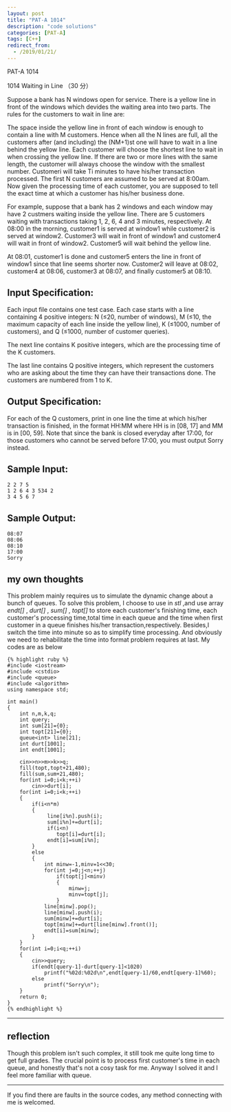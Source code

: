 ```yaml
---
layout: post
title: "PAT-A 1014"
description: "code solutions"
categories: [PAT-A]
tags: [C++]
redirect_from:
  - /2019/01/21/
---
```

PAT-A 1014

1014 Waiting in Line （30 分）

Suppose a bank has N windows open for service. There is a yellow line in front of the windows which devides the waiting area into two parts. The rules for the customers to wait in line are:

The space inside the yellow line in front of each window is enough to contain a line with M customers. Hence when all the N lines are full, all the customers after (and including) the (NM+1)st one will have to wait in a line behind the yellow line.
Each customer will choose the shortest line to wait in when crossing the yellow line. If there are two or more lines with the same length, the customer will always choose the window with the smallest number.
Customeri will take Ti minutes to have his/her transaction processed.
The first N customers are assumed to be served at 8:00am.
Now given the processing time of each customer, you are supposed to tell the exact time at which a customer has his/her business done.

For example, suppose that a bank has 2 windows and each window may have 2 custmers waiting inside the yellow line. There are 5 customers waiting with transactions taking 1, 2, 6, 4 and 3 minutes, respectively. At 08:00 in the morning, customer1 is served at window1 while customer2 is served at window2. Customer3 will wait in front of window1 and customer4 will wait in front of window2. Customer5 will wait behind the yellow line.

At 08:01, customer1 is done and customer5 enters the line in front of window1 since that line seems shorter now. Customer2 will leave at 08:02, customer4 at 08:06, customer3  at 08:07, and finally customer5 at 08:10.

## Input Specification:

Each input file contains one test case. Each case starts with a line containing 4 positive integers: N (≤20, number of windows), M (≤10, the maximum capacity of each line inside the yellow line), K (≤1000, number of customers), and Q (≤1000, number of customer queries).

The next line contains K positive integers, which are the processing time of the K customers.

The last line contains Q positive integers, which represent the customers who are asking about the time they can have their transactions done. The customers are numbered from 1 to K.
    
## Output Specification:

For each of the Q customers, print in one line the time at which his/her transaction is finished, in the format HH:MM where HH is in [08, 17] and MM is in [00, 59]. Note that since the bank is closed everyday after 17:00, for those customers who cannot be served before 17:00, you must output Sorry instead.

## Sample Input:

    2 2 7 5
    1 2 6 4 3 534 2
    3 4 5 6 7
    
## Sample Output:
    
    08:07
    08:06
    08:10
    17:00
    Sorry
    
## my own thoughts
 
This problem mainly requires us to simulate the dynamic change about a bunch of queues. To solve this problem, I choose to use <queue> in _stl_ ,and use array *endt[]* , *durt[]* , *sum[]* , *topt[]* to store each customer's finishing time, each customer's processing time,total time in each queue and the time when first customer in a queue finishes his/her transaction,respectively. Besides,I switch the time into minute so as to simplify time processing. And obviously we need to rehabilitate the time into format problem requires at last.
    My codes are as below
  
    {% highlight ruby %}
    #include <iostream>
    #include <cstdio>
    #include <queue>
    #include <algorithm>
    using namespace std;

    int main()
    {
        int n,m,k,q;
        int query;
        int sum[21]={0};
        int topt[21]={0};
        queue<int> line[21];
        int durt[1001];
        int endt[1001];

        cin>>n>>m>>k>>q;
        fill(topt,topt+21,480);
        fill(sum,sum+21,480);
        for(int i=0;i<k;++i)
            cin>>durt[i];
        for(int i=0;i<k;++i)
        {
            if(i<n*m)
            {
                 line[i%n].push(i);
                 sum[i%n]+=durt[i];
                 if(i<n)
                    topt[i]=durt[i];
                 endt[i]=sum[i%n];
            }
            else
            {
                int minw=-1,minv=1<<30;
                for(int j=0;j<n;++j)
                    if(topt[j]<minv)
                    {
                        minw=j;
                        minv=topt[j];
                    }
                line[minw].pop();
                line[minw].push(i);
                sum[minw]+=durt[i];
                topt[minw]+=durt[line[minw].front()];
                endt[i]=sum[minw];
            }
        }
        for(int i=0;i<q;++i)
        {
            cin>>query;
            if(endt[query-1]-durt[query-1]<1020)
                printf("%02d:%02d\n",endt[query-1]/60,endt[query-1]%60);
            else
                printf("Sorry\n");
        }
        return 0;
    }
	{% endhighlight %}
---	
## reflection

Though this problem isn't such complex, it still took me quite long time to get full grades. The crucial point is to process first customer's time in each queue, and honestly that's not a cosy task for me. Anyway I solved it and I feel more familiar with queue.  

---
  If you find there are faults in the source codes, any method connecting with me is welcomed.
